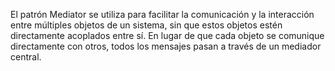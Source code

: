 El patrón Mediator se utiliza para facilitar la comunicación y la interacción entre múltiples objetos de un sistema, sin que estos objetos estén directamente acoplados entre sí. En lugar de que cada objeto se comunique directamente con otros, todos los mensajes pasan a través de un mediador central.
